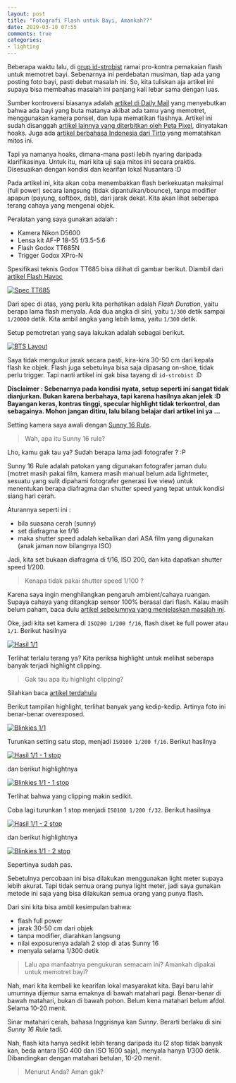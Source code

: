 ```yaml
---
layout: post
title: "Fotografi Flash untuk Bayi, Amankah??"
date: 2019-03-10 07:55
comments: true
categories:
- lighting
---
```


Beberapa waktu lalu, di [grup id-strobist](https://www.facebook.com/groups/idstrobist/) ramai pro-kontra pemakaian flash untuk memotret bayi. Sebenarnya ini perdebatan musiman, tiap ada yang posting foto bayi, pasti debat masalah ini. So, kita tuliskan aja artikel ini supaya bisa membahas masalah ini panjang kali lebar sama dengan luas.

Sumber kontroversi biasanya adalah [artikel di Daily Mail](https://www.dailymail.co.uk/news/peoplesdaily/article-3176237/Three-month-old-baby-left-BLIND-one-eye-family-friend-forgot-turn-flash-mobile-taking-photograph.html) yang menyebutkan bahwa ada bayi yang buta matanya akibat ada tamu yang memotret, menggunakan kamera ponsel, dan lupa mematikan flashnya. Artikel ini sudah disanggah [artikel lainnya yang diterbitkan oleh Peta Pixel](https://petapixel.com/2015/07/29/baby-in-china-blinded-by-camera-flash-probably-not/), dinyatakan hoaks. Juga ada [artikel berbahasa Indonesia dari Tirto](https://tirto.id/mitos-pemotretan-bayi-yang-baru-lahir-b1Aq) yang mematahkan mitos ini.

Tapi ya namanya hoaks, dimana-mana pasti lebih nyaring daripada klarifikasinya. Untuk itu, mari kita uji saja mitos ini secara praktis. Disesuaikan dengan kondisi dan kearifan lokal Nusantara :D

Pada artikel ini, kita akan coba menembakkan flash berkekuatan maksimal (full power) secara langsung (tidak dipantulkan/bounce), tanpa modifier apapun (payung, softbox, dsb), dari jarak dekat. Kita akan lihat seberapa terang cahaya yang mengenai objek.

<!--more-->

Peralatan yang saya gunakan adalah :

* Kamera Nikon D5600
* Lensa kit AF-P 18-55 f/3.5-5.6
* Flash Godox TT685N
* Trigger Godox XPro-N

Spesifikasi teknis Godox TT685 bisa dilihat di gambar berikut. Diambil dari [artikel Flash Havoc](http://flashhavoc.com/godox-tt685c-ttl-radio-speedlite-announced/)

[![Spec TT685]({{site.url}}/images/2019/baby-flash/tt685-spec.png)]({{site.url}}/images/2019/baby-flash/tt685-spec.png)

Dari spec di atas, yang perlu kita perhatikan adalah _Flash Duration_, yaitu berapa lama flash menyala. Ada dua angka di sini, yaitu `1/300` detik sampai `1/20000` detik. Kita ambil angka yang lebih lama, yaitu `1/300` detik.

Setup pemotretan yang saya lakukan adalah sebagai berikut.

[![BTS Layout]({{site.url}}/images/2019/baby-flash/bts.jpg)]({{site.url}}/images/2019/baby-flash/bts.jpg)

Saya tidak mengukur jarak secara pasti, kira-kira 30-50 cm dari kepala flash ke objek. Flash juga sebetulnya bisa saja dipasang on-shoe, tidak perlu trigger. Tapi nanti artikel ini gak bisa tayang di `id-strobist` :D

**Disclaimer : Sebenarnya pada kondisi nyata, setup seperti ini sangat tidak dianjurkan. Bukan karena berbahaya, tapi karena hasilnya akan jelek :D Bayangan keras, kontras tinggi, specular highlight tidak terkontrol, dan sebagainya. Mohon jangan ditiru, lalu bilang belajar dari artikel ini ya ...**

Setting kamera saya awali dengan [Sunny 16 Rule](https://en.wikipedia.org/wiki/Sunny_16_rule).

> Wah, apa itu Sunny 16 rule?

Lho, kamu gak tau ya? Sudah berapa lama jadi fotografer ? :P

Sunny 16 Rule adalah patokan yang digunakan fotografer jaman dulu (motret masih pakai film, kamera masih manual belum ada lightmeter, sesuatu yang sulit dipahami fotografer generasi live view) untuk menentukan berapa diafragma dan shutter speed yang tepat untuk kondisi siang hari cerah.

Aturannya seperti ini :

* bila suasana cerah (sunny)
* set diafragma ke f/16
* maka shutter speed adalah kebalikan dari ASA film yang digunakan (anak jaman now bilangnya ISO)

Jadi, kita set bukaan diafragma di f/16, ISO 200, dan kita dapatkan shutter speed 1/200.

> Kenapa tidak pakai shutter speed 1/100 ?

Karena saya ingin menghilangkan pengaruh ambient/cahaya ruangan. Supaya cahaya yang ditangkap sensor 100% berasal dari flash. Kalau masih belum paham, baca dulu [artikel sebelumnya yang menjelaskan masalah ini](http://rana.endy.muhardin.com/lighting/mengatur-power-flash/).

Oke, jadi kita set kamera di `ISO200 1/200 f/16`, flash diset ke full power atau `1/1`. Berikut hasilnya

[![Hasil 1/1]({{site.url}}/images/2019/baby-flash/sunny-16-0.png)]({{site.url}}/images/2019/baby-flash/sunny-16-0.png)

Terlihat terlalu terang ya? Kita periksa highlight untuk melihat seberapa banyak terjadi highlight clipping.

> Gak tau apa itu highlight clipping?

Silahkan baca [artikel terdahulu](http://rana.endy.muhardin.com/teknik/exposure-dan-metering/)

Berikut tampilan highlight, terlihat banyak yang kedip-kedip. Artinya foto ini benar-benar overexposed.

[![Blinkies 1/1]({{site.url}}/images/2019/baby-flash/highlight-sunny-16-0.png)]({{site.url}}/images/2019/baby-flash/highlight-sunny-16-0.png)

Turunkan setting satu stop, menjadi `ISO100 1/200 f/16`. Berikut hasilnya

[![Hasil 1/1 - 1 stop]({{site.url}}/images/2019/baby-flash/sunny-16-1.png)]({{site.url}}/images/2019/baby-flash/sunny-16-1.png)

dan berikut highlightnya

[![Blinkies 1/1 - 1 stop]({{site.url}}/images/2019/baby-flash/highlight-sunny-16-1.png)]({{site.url}}/images/2019/baby-flash/highlight-sunny-16-1.png)

Terlihat bahwa yang clipping makin sedikit.

Coba lagi turunkan 1 stop menjadi `ISO100 1/200 f/32`. Berikut hasilnya

[![Hasil 1/1 - 2 stop]({{site.url}}/images/2019/baby-flash/sunny-16-2.png)]({{site.url}}/images/2019/baby-flash/sunny-16-2.png)

dan berikut highlightnya

[![Blinkies 1/1 - 2 stop]({{site.url}}/images/2019/baby-flash/highlight-sunny-16-2.png)]({{site.url}}/images/2019/baby-flash/highlight-sunny-16-2.png)

Sepertinya sudah pas.

Sebetulnya percobaan ini bisa dilakukan menggunakan light meter supaya lebih akurat. Tapi tidak semua orang punya light meter, jadi saya gunakan metode ini saja yang bisa dilakukan semua orang yang punya flash.

Dari sini kita bisa ambil kesimpulan bahwa:

* flash full power
* jarak 30-50 cm dari objek
* tanpa modifier, diarahkan langsung
* nilai exposurenya adalah 2 stop di atas Sunny 16
* menyala selama 1/300 detik

> Lalu apa manfaatnya pengukuran semacam ini? Amankah dipakai untuk memotret bayi?

Nah, mari kita kembali ke kearifan lokal masyarakat kita. Bayi baru lahir umumnya dijemur sama emaknya di bawah matahari pagi. Benar-benar di bawah matahari, bukan di bawah pohon. Belum kena matahari belum afdol. Selama 10-20 menit.

Sinar matahari cerah, bahasa Inggrisnya kan _Sunny_. Berarti berlaku di sini _Sunny 16 Rule_ tadi.

Nah, flash kita hanya sedikit lebih terang daripada itu (2 stop tidak banyak kan, beda antara ISO 400 dan ISO 1600 saja), menyala hanya 1/300 detik. Dibandingkan dengan matahari betulan, 10-20 menit.

> Menurut Anda? Aman gak?